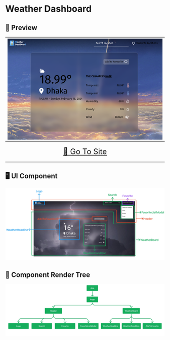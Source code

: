 # Weather Dashboard

## 🎥 Preview

| [![preview](./for_readme/preview.png)](link "🚀 Go to site")    |
| --------------------------------------------------------------- |
| <p align="center"><font size=5>[🚀 Go To Site](link)</font></p> |

## 🖥️ UI Component

![UI Component](./for_readme/ui_component.jpg)

## 🌳 Component Render Tree

![Component Rener Tree](./for_readme/component_render_tree.jpg)
